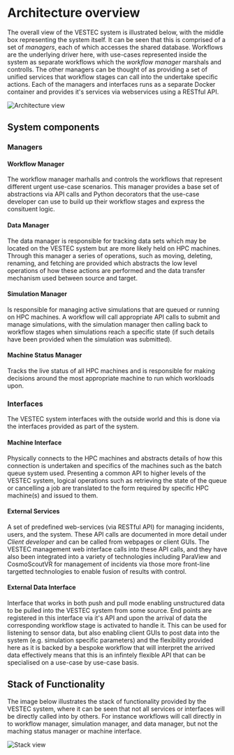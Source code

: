 # Architecture overview

The overall view of the VESTEC system is illustrated below, with the middle box representing the system itself. It can be seen that this is comprised of a set of _managers_, each of which accesses the shared database. Workflows are the underlying driver here, with use-cases represented inside the system as separate workflows which the _workflow manager_ marshals and controlls. The other managers can be thought of as providing a set of unified services that workflow stages can call into the undertake specific actions. Each of the managers and interfaces runs as a separate Docker container and provides it's services via webservices using a RESTful API.

![Architecture view](https://raw.githubusercontent.com/VESTEC-EU/vestec-system/main/Docs/images/architecture_view.png)

## System components 

### Managers

#### Workflow Manager
The workflow manager marhalls and controls the workflows that represent different urgent use-case scenarios. This manager provides a base set of abstractions via API calls and Python decorators that the use-case developer can use to build up their workflow stages and express the consituent logic. 

#### Data Manager

The data manager is responsible for tracking data sets which may be located on the VESTEC system but are more likely held on HPC machines. Through this manager a series of operations, such as moving, deleting, renaming, and fetching are provided which abstracts the low level operations of how these actions are performed and the data transfer mechanism used between source and target.

#### Simulation Manager

Is responsible for managing active simulations that are queued or running on HPC machines. A workflow will call appropriate API calls to submit and manage simulations, with the simulation manager then calling back to workflow stages when simulations reach a specific state (if such details have been provided when the simulation was submitted).

#### Machine Status Manager

Tracks the live status of all HPC machines and is responsible for making decisions around the most appropriate machine to run which workloads upon. 

### Interfaces

The VESTEC system interfaces with the outside world and this is done via the interfaces provided as part of the system. 

#### Machine Interface

Physically connects to the HPC machines and abstracts details of how this connection is undertaken and specifics of the machines such as the batch queue system used. Presenting a common API to higher levels of the VESTEC system, logical operations such as retrieving the state of the queue or cancelling a job are translated to the form required by specific HPC machine(s) and issued to them.

#### External Services

A set of predefined web-services (via RESTful API) for managing incidents, users, and the system. These API calls are documented in more detail under _Client developer_ and can be called from webpages or client GUIs. The VESTEC management web interface calls into these API calls, and they have also been integrated into a variety of technologies including ParaView and CosmoScoutVR for management of incidents via those more front-line targetted technologies to enable fusion of results with control.

#### External Data Interface

Interface that works in both push and pull mode enabling unstructured data to be pulled into the VESTEC system from some source. End points are registered in this interface via it's API and upon the arrival of data the corresponding workflow stage is activated to handle it. This can be used for listening to sensor data, but also enabling client GUIs to post data into the system (e.g. simulation specific parameters) and the flexibility provided here as it is backed by a bespoke workflow that will interpret the arrived data effectively means that this is an infintely flexible API that can be specialised on a use-case by use-case basis. 

## Stack of Functionality 

The image below illustrates the stack of functionality provided by the VESTEC system, where it can be seen that not all services or interfaces will be directly called into by others. For instance workflows will call directly in to workflow manager, simulation manager, and data manager, but not the maching status manager or machine interface. 

![Stack view](https://raw.githubusercontent.com/VESTEC-EU/vestec-system/main/Docs/images/stack.png)
